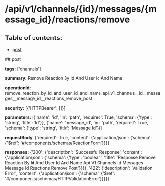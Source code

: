 # /api/v1/channels/{id}/messages/{message_id}/reactions/remove

## Table of contents:
- [post](#post)

<a name="post" />
## post

**tags:** ['channels']

**summary:** Remove Reaction By Id And User Id And Name

**operationId:** remove_reaction_by_id_and_user_id_and_name_api_v1_channels__id__messages__message_id__reactions_remove_post

**security:** [{'HTTPBearer': []}]

**parameters:** [{'name': 'id', 'in': 'path', 'required': True, 'schema': {'type': 'string', 'title': 'Id'}}, {'name': 'message_id', 'in': 'path', 'required': True, 'schema': {'type': 'string', 'title': 'Message Id'}}]

**requestBody:** {'required': True, 'content': {'application/json': {'schema': {'$ref': '#/components/schemas/ReactionForm'}}}}

**responses:** {'200': {'description': 'Successful Response', 'content': {'application/json': {'schema': {'type': 'boolean', 'title': 'Response Remove Reaction By Id And User Id And Name Api V1 Channels  Id  Messages  Message Id  Reactions Remove Post'}}}}, '422': {'description': 'Validation Error', 'content': {'application/json': {'schema': {'$ref': '#/components/schemas/HTTPValidationError'}}}}}

